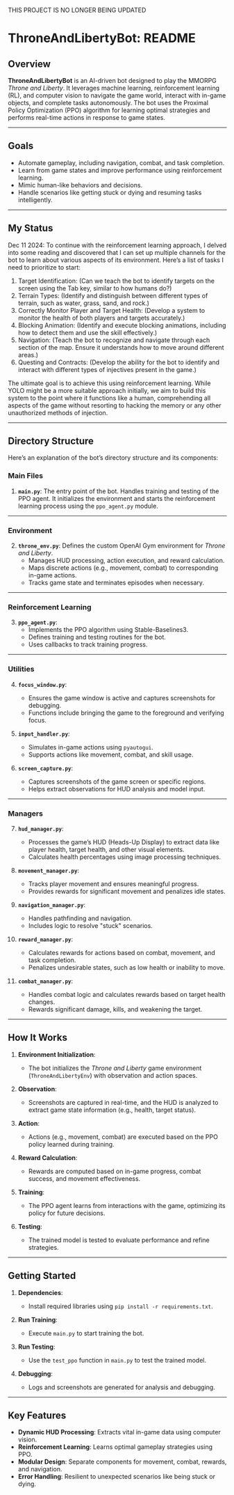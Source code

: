 THIS PROJECT IS NO LONGER BEING UPDATED

# ThroneAndLibertyBot: README

## Overview

**ThroneAndLibertyBot** is an AI-driven bot designed to play the MMORPG *Throne and Liberty*. It leverages machine learning, reinforcement learning (RL), and computer vision to navigate the game world, interact with in-game objects, and complete tasks autonomously. The bot uses the Proximal Policy Optimization (PPO) algorithm for learning optimal strategies and performs real-time actions in response to game states.

---

## Goals

- Automate gameplay, including navigation, combat, and task completion.
- Learn from game states and improve performance using reinforcement learning.
- Mimic human-like behaviors and decisions.
- Handle scenarios like getting stuck or dying and resuming tasks intelligently.

---

## **My Status**
Dec 11 2024: To continue with the reinforcement learning approach, I delved into some reading and discovered that I can set up multiple channels for the bot to learn about various aspects of its environment. Here’s a list of tasks I need to prioritize to start:

1. Target Identification: (Can we teach the bot to identify targets on the screen using the Tab key, similar to how humans do?)
2. Terrain Types: (Identify and distinguish between different types of terrain, such as water, grass, sand, and rock.)
3. Correctly Monitor Player and Target Health: (Develop a system to monitor the health of both players and targets accurately.)
4. Blocking Animation: (Identify and execute blocking animations, including how to detect them and use the skill effectively.)
5. Navigation: (Teach the bot to recognize and navigate through each section of the map. Ensure it understands how to move around different areas.)
6. Questing and Contracts: (Develop the ability for the bot to identify and interact with different types of injectives present in the game.)

The ultimate goal is to achieve this using reinforcement learning. While YOLO might be a more suitable approach initially, we aim to build this system to the point where it functions like a human, comprehending all aspects of the game without resorting to hacking the memory or any other unauthorized methods of injection.

---
## Directory Structure
Here’s an explanation of the bot’s directory structure and its components:

### **Main Files**
1. **`main.py`**: The entry point of the bot. Handles training and testing of the PPO agent. It initializes the environment and starts the reinforcement learning process using the `ppo_agent.py` module.

---

### **Environment**
2. **`throne_env.py`**: Defines the custom OpenAI Gym environment for *Throne and Liberty*. 
    - Manages HUD processing, action execution, and reward calculation.
    - Maps discrete actions (e.g., movement, combat) to corresponding in-game actions.
    - Tracks game state and terminates episodes when necessary.

---

### **Reinforcement Learning**
3. **`ppo_agent.py`**:
    - Implements the PPO algorithm using Stable-Baselines3.
    - Defines training and testing routines for the bot.
    - Uses callbacks to track training progress.

---

### **Utilities**
4. **`focus_window.py`**:
    - Ensures the game window is active and captures screenshots for debugging.
    - Functions include bringing the game to the foreground and verifying focus.

5. **`input_handler.py`**:
    - Simulates in-game actions using `pyautogui`.
    - Supports actions like movement, combat, and skill usage.

6. **`screen_capture.py`**:
    - Captures screenshots of the game screen or specific regions.
    - Helps extract observations for HUD analysis and model input.

---

### **Managers**
7. **`hud_manager.py`**:
    - Processes the game’s HUD (Heads-Up Display) to extract data like player health, target health, and other visual elements.
    - Calculates health percentages using image processing techniques.

8. **`movement_manager.py`**:
    - Tracks player movement and ensures meaningful progress.
    - Provides rewards for significant movement and penalizes idle states.

9. **`navigation_manager.py`**:
    - Handles pathfinding and navigation.
    - Includes logic to resolve "stuck" scenarios.

10. **`reward_manager.py`**:
    - Calculates rewards for actions based on combat, movement, and task completion.
    - Penalizes undesirable states, such as low health or inability to move.

11. **`combat_manager.py`**:
    - Handles combat logic and calculates rewards based on target health changes.
    - Rewards significant damage, kills, and weakening the target.

---

## How It Works

1. **Environment Initialization**:
   - The bot initializes the *Throne and Liberty* game environment (`ThroneAndLibertyEnv`) with observation and action spaces.

2. **Observation**:
   - Screenshots are captured in real-time, and the HUD is analyzed to extract game state information (e.g., health, target status).

3. **Action**:
   - Actions (e.g., movement, combat) are executed based on the PPO policy learned during training.

4. **Reward Calculation**:
   - Rewards are computed based on in-game progress, combat success, and movement effectiveness.

5. **Training**:
   - The PPO agent learns from interactions with the game, optimizing its policy for future decisions.

6. **Testing**:
   - The trained model is tested to evaluate performance and refine strategies.

---

## Getting Started

1. **Dependencies**:
   - Install required libraries using `pip install -r requirements.txt`.

2. **Run Training**:
   - Execute `main.py` to start training the bot.

3. **Run Testing**:
   - Use the `test_ppo` function in `main.py` to test the trained model.

4. **Debugging**:
   - Logs and screenshots are generated for analysis and debugging.

---

## Key Features

- **Dynamic HUD Processing**: Extracts vital in-game data using computer vision.
- **Reinforcement Learning**: Learns optimal gameplay strategies using PPO.
- **Modular Design**: Separate components for movement, combat, rewards, and navigation.
- **Error Handling**: Resilient to unexpected scenarios like being stuck or dying.
